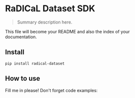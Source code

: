 # RaDICaL Dataset SDK
> Summary description here.


This file will become your README and also the index of your documentation.

## Install

`pip install radical-dataset`

## How to use

Fill me in please! Don't forget code examples:
